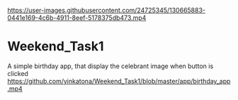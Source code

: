 

https://user-images.githubusercontent.com/24725345/130665883-0441e169-4c6b-4911-8eef-5178375db473.mp4

# Weekend_Task1
A simple birthday app, that  display the celebrant image when button is clicked
https://github.com/yinkatona/Weekend_Task1/blob/master/app/birthday_app.mp4
